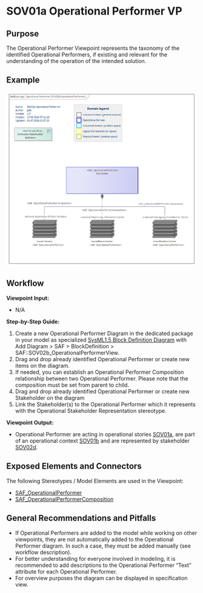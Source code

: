 # SOV01a Operational Performer VP

## Purpose
The Operational Performer Viewpoint represents the taxonomy of the identified Operational Performers, if existing and relevant for the understanding of the operation of the intended solution.

## Example
![SOV02b](../pics/SOV02b-example.png)

## Workflow
**Viewpoint Input:**
* N/A

**Step-by-Step Guide:**
1.	Create a new Operational Performer Diagram in the dedicated package in your model as specialized [SysML1.5 Block Definition Diagram](https://sparxsystems.com/enterprise_architect_user_guide/16.1/modeling_languages/block_definition_diagrams.html) with Add Diagram > SAF > BlockDefinition > SAF::SOV02b_OperationalPerformerView.
2.	Drag and drop already identified Operational Performer or create new items on the diagram.
3.	If needed, you can establish an Operational Performer Composition relationship between two Operational Performer. Please note that the composition must be set from parent to child.
4.	Drag and drop already identified Operational Performer or create new Stakeholder on the diagram
5.	Link the Stakeholder(s) to the Operational Performer which it represents with the Operational Stakeholder Representation stereotype.

**Viewpoint Output:**
* Operational Performer are acting in operational stories [SOV01a](Operational-Story-Viewpoint.md), are part of an operational context [SOV01b](Operational-Context-Definition-Viewpoint.md) and are represented by stakeholder [SOV02d](Stakeholder-Identification-Viewpoint.md).

## Exposed Elements and Connectors
The following Stereotypes / Model Elements are used in the Viewpoint:
* [SAF_OperationalPerformer](https://github.com/GfSE/SAF-Specification/blob/TdSE2023/stereotypes.md#SAF_OperationalPerformer)
* [SAF_OperationalPerformerComposition](https://github.com/GfSE/SAF-Specification/blob/TdSE2023/stereotypes.md#SAF_OperationalPerformerComposition)

## General Recommendations and Pitfalls
* If Operational Performers are added to the model while working on other viewpoints, they are not automatically added to the Operational Performer diagram. In such a case, they must be added manually (see workflow description).
* For better understanding for everyone involved in modeling, it is recommended to add descriptions to the Operational Performer “Text” attribute for each Operational Performer.
* For overview purposes the diagram can be displayed in specification view.
